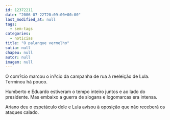 ```yaml
---
id: 12372211
date: "2006-07-22T20:09:00+00:00"
last_modified_at: null
tags:
  - sem-tags
categories:
  - noticias
title: "O palanque vermelho"
sutia: null
chapeu: null
autor: null
imagem: null
---
```

<p><P>O com?cio marcou o in?cio da campanha de rua à reeleição de Lula. Terminou há pouco.</P></p>
<p><P>Humberto e Eduardo estiveram o tempo inteiro juntos e ao lado do presidente. Mas embaixo a guerra de slogans e logomarcas era intensa.</P></p>
<p><P>Ariano deu o espetáculo dele e Lula avisou à oposição que não receberá os ataques calado.</P> </p>

